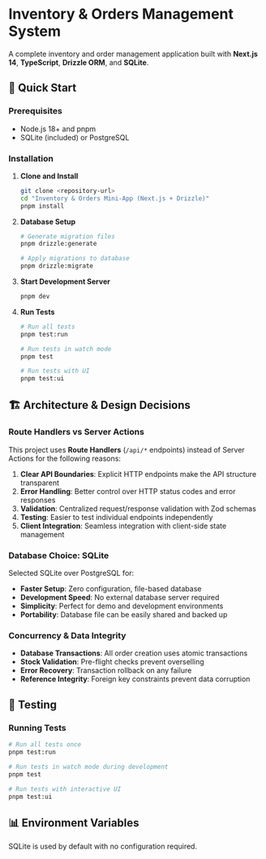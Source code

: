 # Inventory & Orders Management System

A complete inventory and order management application built with **Next.js 14**, **TypeScript**, **Drizzle ORM**, and **SQLite**.

## 🚀 Quick Start

### Prerequisites
- Node.js 18+ and pnpm
- SQLite (included) or PostgreSQL

### Installation

1. **Clone and Install**
   ```bash
   git clone <repository-url>
   cd "Inventory & Orders Mini-App (Next.js + Drizzle)"
   pnpm install
   ```

2. **Database Setup**
   ```bash
   # Generate migration files
   pnpm drizzle:generate
   
   # Apply migrations to database
   pnpm drizzle:migrate
   ```

3. **Start Development Server**
   ```bash
   pnpm dev
   ```

4. **Run Tests**
   ```bash
   # Run all tests
   pnpm test:run
   
   # Run tests in watch mode
   pnpm test
   
   # Run tests with UI
   pnpm test:ui
   ```

## 🏗️ Architecture & Design Decisions

### **Route Handlers vs Server Actions**
This project uses **Route Handlers** (`/api/*` endpoints) instead of Server Actions for the following reasons:

1. **Clear API Boundaries**: Explicit HTTP endpoints make the API structure transparent
2. **Error Handling**: Better control over HTTP status codes and error responses
3. **Validation**: Centralized request/response validation with Zod schemas
4. **Testing**: Easier to test individual endpoints independently
5. **Client Integration**: Seamless integration with client-side state management

### **Database Choice: SQLite**
Selected SQLite over PostgreSQL for:

- **Faster Setup**: Zero configuration, file-based database
- **Development Speed**: No external database server required
- **Simplicity**: Perfect for demo and development environments
- **Portability**: Database file can be easily shared and backed up

### **Concurrency & Data Integrity**
- **Database Transactions**: All order creation uses atomic transactions
- **Stock Validation**: Pre-flight checks prevent overselling
- **Error Recovery**: Transaction rollback on any failure
- **Reference Integrity**: Foreign key constraints prevent data corruption

## 🧪 Testing

### Running Tests
```bash
# Run all tests once
pnpm test:run

# Run tests in watch mode during development
pnpm test

# Run tests with interactive UI
pnpm test:ui
```

## 📊 Environment Variables
SQLite is used by default with no configuration required.

